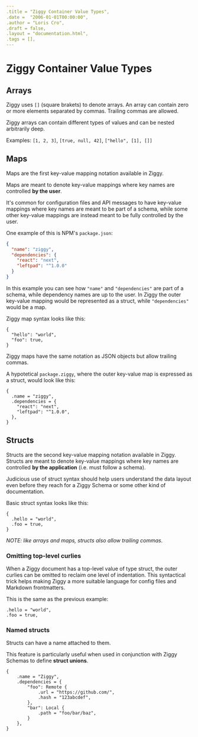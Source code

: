 ```yaml
---
.title = "Ziggy Container Value Types",
.date =  "2006-01-01T00:00:00",
.author = "Loris Cro",
.draft = false,
.layout = "documentation.html",
.tags = [],
---
```

# Ziggy Container Value Types
## Arrays
Ziggy uses `[]` (square brakets) to denote arrays. An array can contain zero or more elements separated by commas. Trailing commas are allowed.

Ziggy arrays can contain different types of values and can be nested arbitrarily deep.

Examples: `[1, 2, 3]`, `[true, null, 42]`, `["hello", [1], []]`

## Maps
Maps are the first key-value mapping notation available in Ziggy.

Maps are meant to denote key-value mappings where key names are controlled **by the user**.

It's common for configuration files and API messages to have key-value mappings where key names are meant to be part of a schema, while some other key-value mappings are instead meant to be fully controlled by the user. 

One example of this is NPM's `package.json`:
```json
{
  "name": "ziggy",
  "dependencies": {
    "react": "next",
    "leftpad": "^1.0.0"
  }
}
```

In this example you can see how `"name"` and `"dependencies"` are part of a schema, while dependency names are up to the user. In Ziggy the outer key-value mapping would be represented as a struct, while `"dependencies"` would be a map.

Ziggy map syntax looks like this:
```ziggy
{
  "hello": "world",
  "foo": true,
}
```

Ziggy maps have the same notation as JSON objects but allow trailing commas.

A hypotetical `package.ziggy`, where the outer key-value map is expressed as a struct, would look like this:

```ziggy
{
  .name = "ziggy",
  .dependencies = {
    "react": "next",
    "leftpad": "^1.0.0",
  },
}
```


## Structs
Structs are the second key-value mapping notation available in Ziggy.
Structs are meant to denote key-value mappings where key names are controlled **by the application** (i.e. must follow a schema).

Judicious use of struct syntax should help users understand the data layout even before they reach for a Ziggy Schema or some other kind of documentation.

Basic struct syntax looks like this:
```ziggy
{
  .hello = "world",
  .foo = true,
}
```
*NOTE: like arrays and maps, structs also allow trailing commas.*

### Omitting top-level curlies
When a Ziggy document has a top-level value of type struct, the outer curlies can be omitted to reclaim one level of indentation. This syntactical trick helps making Ziggy a more suitable language for config files and Markdown frontmatters.

This is the same as the previous example:
```ziggy
.hello = "world",
.foo = true,
```

### Named structs
Structs can have a name attached to them. 

This feature is particularly useful when used in conjunction with Ziggy Schemas to define **struct unions**.

```ziggy
{
    .name = "Ziggy",
    .dependencies = {
        "foo": Remote {
            .url = "https://github.com/",
            .hash = "123abcdef",  
        },
        "bar": Local {
            .path = "foo/bar/baz",
        }
    },
}
```

